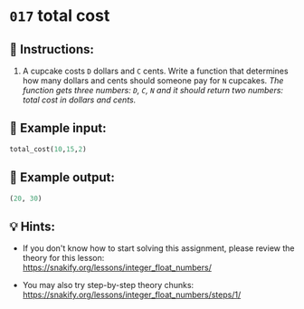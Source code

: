# `017` total cost

## 📝 Instructions:

1. A cupcake costs `D` dollars and `C` cents. Write a function that determines how many dollars and cents should someone pay for `N` cupcakes. *The function gets three numbers: `D`, `C`, `N` and it should return two numbers: total cost in dollars and cents.*

## 📎 Example input:

```py
total_cost(10,15,2)
```

## 📎 Example output:

```py
(20, 30)
```

## 💡 Hints:

+ If you don't know how to start solving this assignment, please review the theory for this lesson: https://snakify.org/lessons/integer_float_numbers/

+ You may also try step-by-step theory chunks: https://snakify.org/lessons/integer_float_numbers/steps/1/
